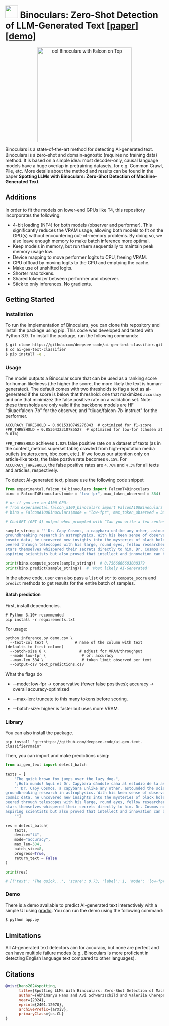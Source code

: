 # <img src="./assets/bino-logo.svg" width=40 style="padding-top: 0px"/>  Binoculars: Zero-Shot Detection of LLM-Generated Text [[paper]](https://arxiv.org/abs/2401.12070)[[demo]](https://huggingface.co/spaces/tomg-group-umd/Binoculars)

<p align="center">
  <img src="assets/binoculars.jpg" width="300" height="300" alt="ool Binoculars with Falcon on Top">
</p>

Binoculars is a state-of-the-art method for detecting AI-generated text. Binoculars is a
zero-shot and domain-agnostic (requires no training data) method. It is based on a simple idea: most
decoder-only, causal language models have a huge overlap in pretraining datasets, for e.g. Common Crawl, Pile, etc.
More details about the method and results can be found in the paper **Spotting LLMs with Binoculars: Zero-Shot
Detection of Machine-Generated Text**.

## Additions

In order to fit the models on lower-end GPUs like T4, this repository incorporates the following:

- 4-bit loading (NF4) for both models (observer and performer). This significantly reduces the VRAM usage, allowing both models to fit on the GPU(s) without encountering out-of-memory problems. By doing so, we also leave enough memory to make batch inference more optimal.
- Keep models in memory, but run them sequentially to maintain peak memory usage low.
- Device mapping to move performer logits to CPU, freeing VRAM.
- CPU offload by moving logits to the CPU and emptying the cache. 
- Make use of unshifted logits.
- Shorter max tokens.
- Shared tokenizer between performer and observer.
- Stick to only inferences. No gradients.

## Getting Started

### Installation

To run the implementation of Binoculars, you can clone this repository and install the package using pip. This code was developed and tested with Python 3.9. To install the package, run the
following commands:

```bash
$ git clone https://github.com/deepsee-code/ai-gen-text-classifier.git
$ cd ai-gen-text-classifier
$ pip install -e .
```



### Usage

The model outputs a Binocular score that can be used as a ranking score for human likeliness (the higher the score, the more likely the text is human-generated). The default comes with two thresholds to flag a text as ai-generated if the score is below that threshold: one that maximizes `accuracy` and one that minimizez the false positive rate on a validation set. Note: these thresholds are only valid if the backbone models are HF "tiiuae/falcon-7b" for the observer, and "tiiuae/falcon-7b-instruct" for the performer. 

```
ACCURACY_THRESHOLD = 0.9015310749276843  # optimized for f1-score
FPR_THRESHOLD = 0.8536432310785527  # optimized for low-fpr (chosen at 0.01%)
```

`FPR_THRESHOLD` achieves `1.02%` false positive rate on a dataset of texts (as in the content_metrics superset table) crawled from high-reputation media outlets (reuters.com, bbc.com, etc.). If we focus our attention only on article-like texts, the false postive rate becomes `0.15%`. For `ACCURACY_THRESHOLD`, the false positive rates are `4.76%` and `4.3%` for all texts and articles, respectively.


To detect AI-generated text, please use the following code snippet

```python
from experimental.falcon_t4_binoculars import FalconT4Binoculars
bino = FalconT4Binoculars(mode = "low-fpr", max_token_observed = 384)

# or if you are on A100 GPU:
# from experimental.falcon_a100_binoculars import FalconA100Binoculars
# bino = FalconA100Binoculars(mode = "low-fpr", max_token_observed = 384)

# ChatGPT (GPT-4) output when prompted with “Can you write a few sentences about a capybara that is an astrophysicist?"

sample_string = '''Dr. Capy Cosmos, a capybara unlike any other, astounded the scientific community with his 
groundbreaking research in astrophysics. With his keen sense of observation and unparalleled ability to interpret 
cosmic data, he uncovered new insights into the mysteries of black holes and the origins of the universe. As he 
peered through telescopes with his large, round eyes, fellow researchers often remarked that it seemed as if the 
stars themselves whispered their secrets directly to him. Dr. Cosmos not only became a beacon of inspiration to 
aspiring scientists but also proved that intellect and innovation can be found in the most unexpected of creatures.'''

print(bino.compute_score(sample_string))  # 0.7566666603088379
print(bino.predict(sample_string))  # 'Most likely AI-Generated'
```

In the above code, user can also pass a `list` of `str` to `compute_score` and `predict` methods to get results for
the entire batch of samples.

#### Batch prediction

First, install dependencies.

```
# Python 3.10+ recommended
pip install -r requirements.txt
```

For usage:

```
python inference.py demo.csv \
  --text-col text \            # name of the column with text (defaults to first column)
  --batch-size 8 \               # adjust for VRAM/throughput
  --mode low-fpr \                # or: accuracy
  --max-len 384 \                 # token limit observed per text
  --output-csv text_predictions.csv
```

What the flags do

- --mode: low-fpr → conservative (fewer false positives); accuracy → overall accuracy-optimized

- --max-len: truncate to this many tokens before scoring.

- --batch-size: higher is faster but uses more VRAM.

### Library

You can also install the package.

```
pip install "git+https://github.com/deepsee-code/ai-gen-text-classifier@main"
```

Then, you can import and make predictions using:

```python
from ai_gen_text import detect_batch

texts = [
    "The quick brown fox jumps over the lazy dog.",
    "¡Hola mundo! Aquí el Dr. Capybara dándole caña al estudio de la astrofísica.",
    '''Dr. Capy Cosmos, a capybara unlike any other, astounded the scientific community with his
groundbreaking research in astrophysics. With his keen sense of observation and unparalleled ability to interpret
cosmic data, he uncovered new insights into the mysteries of black holes and the origins of the universe. As he
peered through telescopes with his large, round eyes, fellow researchers often remarked that it seemed as if the
stars themselves whispered their secrets directly to him. Dr. Cosmos not only became a beacon of inspiration to
aspiring scientists but also proved that intellect and innovation can be found in the most unexpected of creatures.''',
    ""]

res = detect_batch(
    texts,
    device="t4",
    mode="accuracy",
    max_len=384,
    batch_size=8,  
    progress=True,
    return_text = False
)

print(res)

# [{'text': 'The quick...', 'score': 0.73, 'label': 1, 'mode': 'low-fpr', 'threshold': 0.8536}, ...]
```


### Demo

There is a demo available to predict AI-generated text interactively with a simple UI
using [gradio](https://github.com/gradio-app/gradio). You can run the demo using the following command:

```bash
$ python app.py
```

## Limitations

All AI-generated text detectors aim for accuracy, but none are perfect and can have multiple failure modes (e.g.,
Binoculars is more proficient in detecting English language text compared to other languages).

## Citations

```bibtex
@misc{hans2024spotting,
      title={Spotting LLMs With Binoculars: Zero-Shot Detection of Machine-Generated Text}, 
      author={Abhimanyu Hans and Avi Schwarzschild and Valeriia Cherepanova and Hamid Kazemi and Aniruddha Saha and Micah Goldblum and Jonas Geiping and Tom Goldstein},
      year={2024},
      eprint={2401.12070},
      archivePrefix={arXiv},
      primaryClass={cs.CL}
}
```


